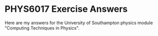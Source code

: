 # PHYS6017 Exercise Answers
Here are my answers for the University of Southampton physics module "Computing Techniques in Physics".
